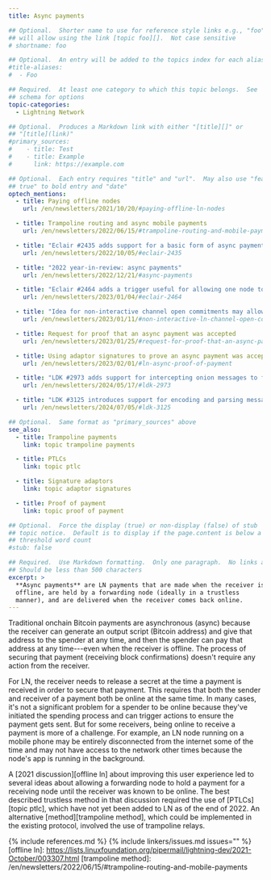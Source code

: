 ```yaml
---
title: Async payments

## Optional.  Shorter name to use for reference style links e.g., "foo"
## will allow using the link [topic foo][].  Not case sensitive
# shortname: foo

## Optional.  An entry will be added to the topics index for each alias
#title-aliases:
#  - Foo

## Required.  At least one category to which this topic belongs.  See
## schema for options
topic-categories:
  - Lightning Network

## Optional.  Produces a Markdown link with either "[title][]" or
## "[title](link)"
#primary_sources:
#    - title: Test
#    - title: Example
#      link: https://example.com

## Optional.  Each entry requires "title" and "url".  May also use "feature:
## true" to bold entry and "date"
optech_mentions:
  - title: Paying offline nodes
    url: /en/newsletters/2021/10/20/#paying-offline-ln-nodes

  - title: Trampoline routing and async mobile payments
    url: /en/newsletters/2022/06/15/#trampoline-routing-and-mobile-payments

  - title: "Eclair #2435 adds support for a basic form of async payments when trampoline relay is used"
    url: /en/newsletters/2022/10/05/#eclair-2435

  - title: "2022 year-in-review: async payments"
    url: /en/newsletters/2022/12/21/#async-payments

  - title: "Eclair #2464 adds a trigger useful for allowing one node to deliver an async payment to a peer"
    url: /en/newsletters/2023/01/04/#eclair-2464

  - title: "Idea for non-interactive channel open commitments may allow fast rebalancing for async payments"
    url: /en/newsletters/2023/01/11/#non-interactive-ln-channel-open-commitments

  - title: Request for proof that an async payment was accepted
    url: /en/newsletters/2023/01/25/#request-for-proof-that-an-async-payment-was-accepted

  - title: Using adaptor signatures to prove an async payment was accepted
    url: /en/newsletters/2023/02/01/#ln-async-proof-of-payment

  - title: "LDK #2973 adds support for intercepting onion messages to facilitate async payments"
    url: /en/newsletters/2024/05/17/#ldk-2973

  - title: "LDK #3125 introduces support for encoding and parsing messages needed for async payments"
    url: /en/newsletters/2024/07/05/#ldk-3125

## Optional.  Same format as "primary_sources" above
see_also:
  - title: Trampoline payments
    link: topic trampoline payments

  - title: PTLCs
    link: topic ptlc

  - title: Signature adaptors
    link: topic adaptor signatures

  - title: Proof of payment
    link: topic proof of payment

## Optional.  Force the display (true) or non-display (false) of stub
## topic notice.  Default is to display if the page.content is below a
## threshold word count
#stub: false

## Required.  Use Markdown formatting.  Only one paragraph.  No links allowed.
## Should be less than 500 characters
excerpt: >
  **Async payments** are LN payments that are made when the receiver is
  offline, are held by a forwarding node (ideally in a trustless
  manner), and are delivered when the receiver comes back online.
---
```

Traditional onchain Bitcoin payments are asynchronous (async) because
the receiver can generate an output script (Bitcoin address) and give
that address to the spender at any time, and then the spender can pay
that address at any time---even when the receiver is offline.
The process of securing that payment (receiving block confirmations)
doesn't require any action from the receiver.

For LN, the receiver needs to release a secret at the time a payment is
received in order to secure that payment.  This requires that both the
sender and receiver of a payment both be online at the same time.  In
many cases, it's not a significant problem for a spender to be online
because they've initiated the spending process and can trigger actions
to ensure the payment gets sent.  But for some receivers, being online
to receive a payment is more of a challenge.  For example, an LN node
running on a mobile phone may be entirely disconnected from the internet
some of the time and may not have access to the network other times
because the node's app is running in the background.

A [2021 discussion][offline ln] about improving this user experience led
to several ideas about allowing a forwarding node to hold a payment for
a receiving node until the receiver was known to be online.  The best
described trustless method in that discussion required the use of
[PTLCs][topic ptlc], which have not yet been added to LN as of the end
of 2022.  An alternative [method][trampoline method], which could be
implemented in the existing protocol, involved the use of trampoline
relays.

{% include references.md %}
{% include linkers/issues.md issues="" %}
[offline ln]: https://lists.linuxfoundation.org/pipermail/lightning-dev/2021-October/003307.html
[trampoline method]: /en/newsletters/2022/06/15/#trampoline-routing-and-mobile-payments
